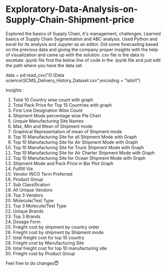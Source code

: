 # Exploratory-Data-Analysis-on-Supply-Chain-Shipment-price
Explored the basics of Supply Chain, it's management, challenges. Learned basics of Supply Chain Segmentation and ABC analysis. Used Python and excel for its analysis and Jupyter as an editor. Did some forecasting based on the previous data and giving the company proper insights with the help of visualization and came up with the solution
.csv file is the data
to excetute .ipynb file find the below line of code in the .ipynb file and just edit the path where you have the data set

data = pd.read_csv("D:\Data science\SCMS_Delivery_History_Dataset.csv",encoding = "latin1")

Insights :
1. Total 10 Country wise count with graph
2. Total Pack Price for Top 15 Countries with graph
3. First Line Designation Wise Count
4. Shipment Mode percentage wise Pie Chart
5. Unquie Manufacturing Site Names
6. Max, Min and Mean of Shipment mode
7. Graphical Representation of mean of Shipment mode
8. Top 10 Manufacturing Site for all Shipment Mode with Graph
9. Top 10 Manufacturing Site for Air Shipment Mode with Graph
10. Top 10 Manufacturing Site for Truck Shipment Mode with Graph
11. Top 10 Manufacturing Site for Air Charter Shipment Mode with Graph
12. Top 10 Manufacturing Site for Ocean Shipment Mode with Graph
13. Shipment Mode and Pack Price in Bar Plot Graph
14. Fullfill Via
15. Vendor INCO Term Preferred
16. Product Group
17. Sub Classification
18. All Unique Vendors
19. Top 3 Vendors
20. Molecule/Test Type
21. Top 3 Molecule/Test Type
22. Unique Brands
23. Top 3 Brands
24. Dosage Form
25. Frieght cost by shipment by country order
26. Frieght cost by shipment by Shipment mode
27. total freight cost for top 10 country
28. Frieght cost by Manufacturing Site
29. total freight cost for top 10 manufacturing site
30. Frieght cost by Product Group

Feel free to do changes😇

